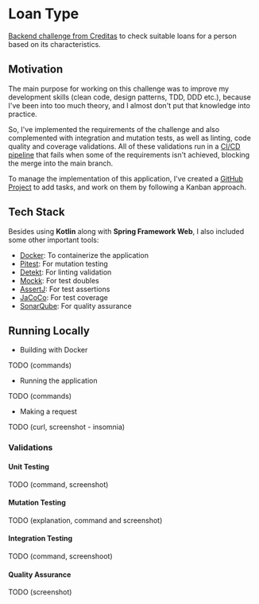 # Loan Type

[Backend challenge from Creditas](https://github.com/Creditas/challenge/tree/master/backend/code-challenges/kotlin) to check suitable loans for a person based on its characteristics.

## Motivation

The main purpose for working on this challenge was to improve my development skills (clean code, design patterns, TDD, DDD etc.), because I've been into too much theory, and I almost don't put that knowledge into practice.

So, I've implemented the requirements of the challenge and also complemented with integration and mutation tests, as well as linting, code quality and coverage validations. All of these validations run in a [CI/CD pipeline](https://github.com/DanielBrito/creditas-challenge-suitable-loans/actions) that fails when some of the requirements isn't achieved, blocking the merge into the main branch.

To manage the implementation of this application, I've created a [GitHub Project](https://github.com/users/DanielBrito/projects/5/views/1) to add tasks, and work on them by following a Kanban approach.

## Tech Stack

Besides using **Kotlin** along with **Spring Framework Web**, I also included some other important tools:

- [Docker](https://www.docker.com/): To containerize the application
- [Pitest](https://pitest.org/): For mutation testing
- [Detekt](https://detekt.dev/): For linting validation
- [Mockk](https://mockk.io/): For test doubles
- [AssertJ](https://assertj.github.io/doc/): For test assertions
- [JaCoCo](https://www.eclemma.org/index.html): For test coverage
- [SonarQube](https://www.sonarsource.com/products/sonarcloud/): For quality assurance

## Running Locally

- Building with Docker

TODO (commands)

- Running the application

TODO (commands)

- Making a request

TODO (curl, screenshot - insomnia)

### Validations

#### Unit Testing

TODO (command, screenshot)

#### Mutation Testing

TODO (explanation, command and screenshot)

#### Integration Testing

TODO (command, screenshoot)

#### Quality Assurance

TODO (screenshot)
